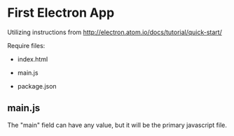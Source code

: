 # First Electron App

Utilizing instructions from http://electron.atom.io/docs/tutorial/quick-start/

Require files:

* index.html

* main.js

* package.json

## main.js

The "main" field can have any value, but it will be the primary javascript file.
